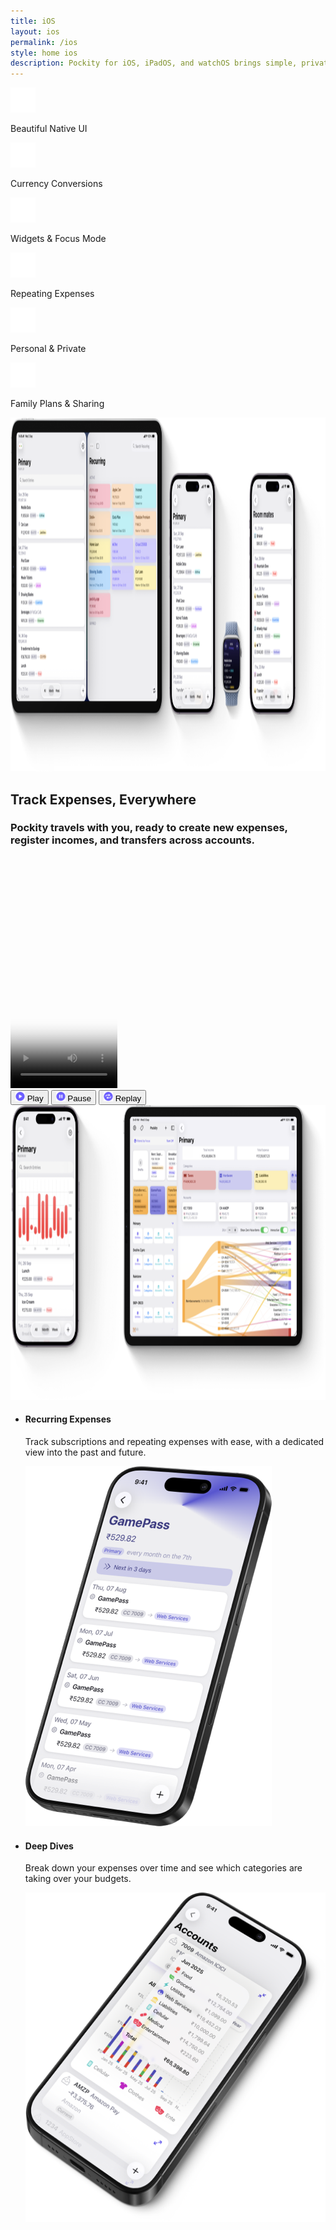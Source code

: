 ```yaml
---
title: iOS
layout: ios
permalink: /ios
style: home ios
description: Pockity for iOS, iPadOS, and watchOS brings simple, private, and fast budgeting and expense tracking with you, everywhere you go.
---
```


<section class="container clear-bot" id="highlights">
  <div class="grid">
    <div>
      <img src="/assets/images/home/interface.svg" width="40" height="40" />
      <p>Beautiful Native UI</p>
    </div>
    <div>
      <img src="/assets/images/home/currency.svg" width="40" height="40" />
      <p>Currency Conversions</p>
    </div>
    <div>
      <img src="/assets/images/home/windows.svg" width="40" height="40" />
      <p>Widgets & Focus Mode</p>
    </div>
    <div>
      <img src="/assets/images/home/recurring.svg" width="40" height="40" />
      <p>Repeating Expenses</p>
    </div>
    <div>
      <img src="/assets/images/home/privacy.svg" width="40" height="40" />
      <p>Personal & Private</p>
    </div>
    <div>
      <img src="/assets/images/home/cloudsharing.svg" width="40" height="40" />
      <p>Family Plans & Sharing</p>
    </div>
  </div><!-- grid -->
</section><!-- Container -->

<picture id="ios-hero">
  <source media="(max-width: 600px) and (prefers-color-scheme: light)" srcset="/assets/images/ios/hero-400w.png 1x, /assets/images/ios/hero-800w.png 2x, /assets/images/ios/hero-1600w.png 3x"/>
  <source media="(min-width: 601px) and (max-width: 800px) and (prefers-color-scheme: light)" srcset="/assets/images/ios/hero-800w.png 1x, /assets/images/ios/hero-1600w.png 2x, /assets/images/ios/hero@3x.png 3x"/>
  <source media="(max-width: 600px) and (prefers-color-scheme: dark)" srcset="/assets/images/ios/hero-dark-400w.png 1x, /assets/images/ios/hero-dark-800w.png 2x, /assets/images/ios/hero-dark@2x.png 3x"/>
  <source media="(min-width: 601px) and (max-width: 800px) and (prefers-color-scheme: dark)" srcset="/assets/images/ios/hero-dark-800w.png 1x, /assets/images/ios/hero-dark@2x.png 2x"/>
  <source media="(prefers-color-scheme: dark)" srcset="/assets/images/ios/hero-dark.png 1x, /assets/images/ios/hero-dark@2x.png 2x, /assets/images/ios/hero-dark@3x.png 3x"/>
  <img src="/assets/images/ios/hero.png" srcset="/assets/images/ios/hero@2x.png 2x, /assets/images/ios/hero@3x.png 3x" width="1281" height="566" alt="Pockity's ledger timeline displayed on an iPad Pro 12.9 inches and iPhone 16 Pro, watchOS interface, and a shared ledger timeline on iPhone 16 Pro"/>
</picture>

<section class="container" id="everywhere">
  <hgroup>
    <h2>Track Expenses, Everywhere</h2>
    <h3 class="subtitle">Pockity travels with you, ready to create new expenses, register incomes, and transfers across accounts.</h3>
  </hgroup>

  <div class="flex row">
    <div>
      <div class="phone-bezeled-v">
        <div class="shadow"></div>
        <div class="poster">
          <video width="171" height="370" disablepictureinpicture playsinline poster="/assets/images/ios/newEntry.png" id="newEntry">
            <source src="/assets/videos/ios/newEntry.mp4" type="video/mp4" media="(prefers-color-scheme:light)"/>
            <source src="/assets/videos/ios/newEntry.webm" type="video/webm" media="(prefers-color-scheme:light)"/>
            <source src="/assets/videos/ios/newEntry.mov" type="video/mov" media="(prefers-color-scheme:light)"/>
            <source src="/assets/videos/ios/newEntry-dark.mp4" type="video/mp4" media="(prefers-color-scheme:dark)"/>
            <source src="/assets/videos/ios/newEntry-dark.webm" type="video/webm" media="(prefers-color-scheme:dark)"/>
            <source src="/assets/videos/ios/newEntry-dark.mov" type="video/mov" media="(prefers-color-scheme:dark)"/>
          </video>
        </div>
        <div class="bezel"></div>
      </div><!--phone-bezeled-v -->
      <div class="video-controls" data-videoid="newEntry">
        <button class="play" aria-hidden="false">
          <img src="/assets/images/ios/play.png" srcset="/assets/images/ios/play@2x.png 2x, /assets/images/ios/play@3x.png 3x" width="15" height="15"/> 
          <span>Play</span>
        </button>
        <button class="pause" aria-hidden="true">
          <img src="/assets/images/ios/pause.png" srcset="/assets/images/ios/pause@2x.png 2x, /assets/images/ios/pause@3x.png 3x" width="15" height="15"/> 
          <span>Pause</span>
        </button>
        <button class="replay" aria-hidden="true">
          <img src="/assets/images/ios/replay.png" srcset="/assets/images/ios/replay@2x.png 2x, /assets/images/ios/replay@3x.png 3x" width="15" height="15"/> 
          <span>Replay</span>
        </button>
      </div> <!-- Video controls -->
    </div> <!--Video container -->
    <div>
      <picture>
        <source media="(max-width: 600px) and (prefers-color-scheme: light)" srcset="/assets/images/ios/everywhere-400w.png 1x, /assets/images/ios/everywhere-800w.png 2x, /assets/images/ios/everywhere-1600w.png 3x"/>
        <source media="(min-width: 601px) and (max-width: 800px) and (prefers-color-scheme: light)" srcset="/assets/images/ios/everywhere-800w.png 1x, /assets/images/ios/everywhere-1600w.png 2x, /assets/images/ios/everywhere@3x.png 3x"/>
        <source media="(max-width: 600px) and (prefers-color-scheme: dark)" srcset="/assets/images/ios/everywhere-dark-400w.png 1x, /assets/images/ios/everywhere-dark-800w.png 2x, /assets/images/ios/everywhere-dark@2x.png 3x"/>
        <source media="(min-width: 601px) and (max-width: 800px) and (prefers-color-scheme: dark)" srcset="/assets/images/ios/everywhere-dark-800w.png 1x, /assets/images/ios/everywhere-dark@2x.png 2x"/>
        <source media="(prefers-color-scheme: dark)" srcset="/assets/images/ios/everywhere-dark.png 1x, /assets/images/ios/everywhere-dark@2x.png 2x, /assets/images/ios/everywhere-dark@3x.png 3x"/>
        <img src="/assets/images/ios/everywhere.png" srcset="/assets/images/ios/everywhere@2x.png 2x, /assets/images/ios/everywhere@3x.png 3x" width="884" height="472" alt="iPhone 16 Pro showing the Food category's expenses as well its trends graph, and an iPad Pro 12.9in showing a sankey chart of expense and income breakdowns over this present year."/>
      </picture>
    </div>
  </div><!-- Flex columns -->
</section>

<div class="cards-container tall" id="feature-scroller">
  <div class="cards-crop">
    <div class="cards-scroller">
      <ul>
        <li>
          <div>
            <div class="card-item-content shadowed interactive">
              <h4>Recurring Expenses</h4>
              <p>Track subscriptions and repeating expenses with ease, with a dedicated view into the past and future.</p>
              <picture>
                <source media="(prefers-color-scheme: dark)" srcset="/assets/images/ios/recurring-dark.png 1x, /assets/images/ios/recurring-dark@2x.png 2x, /assets/images/ios/recurring-dark@3x.png 3x" />
                <img src="/assets/images/ios/recurring.png" srcset="/assets/images/ios/recurring@2x.png 2x, /assets/images/ios/recurring@3x.png 3x" width="394" height="576" alt="Recurring detail view showing the title of the item (Gamepass), the associated amount, upcoming date, and list of past entries generated for it." loading="lazy"/>
              </picture>
            </div>
          </div>
        </li>
        <li>
          <div>
            <div class="card-item-content shadowed interactive">
              <h4>Deep Dives</h4>
              <p>Break down your expenses over time and see which categories are taking over your budgets.</p>
              <picture>
                <source media="(prefers-color-scheme: dark)" srcset="/assets/images/ios/accounts-dark.png 1x, /assets/images/ios/accounts-dark@2x.png 2x, /assets/images/ios/accounts-dark@3x.png 3x"/>
                <img src="/assets/images/ios/accounts.png" srcset="/assets/images/ios/accounts@2x.png 2x, /assets/images/ios/accounts@3x.png 3x" width="614" height="527" alt="Account detail showing an expanding section for an account with category wise expenses, and a detail popover showing category wise expenses for the month of June 2025" loading="lazy"/>
              </picture>
            </div>
          </div>
        </li>
        <li class="w900">
          <div>
            <div class="card-item-content shadowed interactive">
             <div id="sankey-view-container">
                <div class="pad-bezeled-h"><!-- style="margin-block-start: -15rem;">-->
                  <div class="poster">
                    <video width="740" height="555" disablepictureinpicture playsinline poster="/assets/images/ios/sankey.jpg" id="sankey">
                      <source src="/assets/videos/ios/sankey.mp4" type="video/mp4" media="(prefers-color-scheme:light)"/>
                      <source src="/assets/videos/ios/sankey.webm" type="video/webm" media="(prefers-color-scheme:light)"/>
                      <source src="/assets/videos/ios/sankey.mov" type="video/mov" media="(prefers-color-scheme:light)"/>
                      <source src="/assets/videos/ios/sankey-dark.mp4" type="video/mp4" media="(prefers-color-scheme:dark)"/>
                      <source src="/assets/videos/ios/sankey-dark.webm" type="video/webm" media="(prefers-color-scheme:dark)"/>
                      <source src="/assets/videos/ios/sankey-dark.mov" type="video/mov" media="(prefers-color-scheme:dark)"/>
                    </video>
                  </div>
                  <div class="bezel"></div>
                </div><!--pad-bezeled-h -->
                <div class="video-controls" data-videoid="sankey">
                  <button class="play" aria-hidden="false">
                    <img src="/assets/images/ios/play.png" srcset="/assets/images/ios/play@2x.png 2x, /assets/images/ios/play@3x.png 3x" width="15" height="15"/> 
                    <span>Play</span>
                  </button>
                  <button class="pause" aria-hidden="true">
                    <img src="/assets/images/ios/pause.png" srcset="/assets/images/ios/pause@2x.png 2x, /assets/images/ios/pause@3x.png 3x" width="15" height="15"/> 
                    <span>Pause</span>
                  </button>
                  <button class="replay" aria-hidden="true">
                    <img src="/assets/images/ios/replay.png" srcset="/assets/images/ios/replay@2x.png 2x, /assets/images/ios/replay@3x.png 3x" width="15" height="15"/> 
                    <span>Replay</span>
                  </button>
                </div> <!-- Video controls -->
              </div><!-- Video Container -->
              <h4>Interactive, Informative</h4>
              <p>Pockity’s sankey charts enable you to understand, with complete clarity, where money came from, and was spent on.</p>
            </div>
          </div>
        </li>
      </ul>
    </div><!-- cards-scroller -->
  </div><!-- cards-crop -->
</div><!-- cards-container -->
<section class="container" id="ipados">
  <picture>
    <source media="(max-width: 600px) and (prefers-color-scheme: light)" srcset="/assets/images/ios/ipados-400w.png 1x, /assets/images/ios/ipados-800w.png 2x, /assets/images/ios/ipados-1600w.png 3x"/>
    <source media="(min-width: 601px) and (max-width: 800px) and (prefers-color-scheme: light)" srcset="/assets/images/ios/ipados-800w.png 1x, /assets/images/ios/ipados-1600w.png 2x, /assets/images/ios/ipados@3x.png 3x"/>
    <source media="(max-width: 600px) and (prefers-color-scheme: dark)" srcset="/assets/images/ios/ipados-dark-400w.png 1x, /assets/images/ios/ipados-dark-800w.png 2x, /assets/images/ios/ipados-dark@2x.png 3x"/>
    <source media="(min-width: 601px) and (max-width: 800px) and (prefers-color-scheme: dark)" srcset="/assets/images/ios/ipados-dark-800w.png 1x, /assets/images/ios/ipados-dark@2x.png 2x"/>
    <source media="(prefers-color-scheme: dark)" srcset="/assets/images/ios/ipados-dark.png 1x, /assets/images/ios/ipados-dark@2x.png 2x, /assets/images/ios/ipados-dark@3x.png 3x"/>
    <img src="/assets/images/ios/ipados.png" srcset="/assets/images/ios/ipados@2x.png 2x, /assets/images/ios/ipados@3x.png 3x" width="1081" height="571" alt="Pockity's account section on iPads can display larger data ranges for deep dives in account spendings, broken down by category."/>
  </picture>
  <div class="readable">
    <h3>Take it to the Max</h3>
    <p>Pockity on the iPad supports trackpad and keyboard integrations, multiple windows, and powerful keyboard shortcuts. Take the best with you, to make the best of your money.</p>
  </div>
</section>

<script type="application/javascript" src="/assets/js/video.js" async></script>